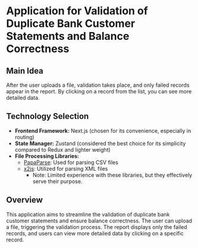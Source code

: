 # Application for Validation of Duplicate Bank Customer Statements and Balance Correctness

## Main Idea
After the user uploads a file, validation takes place, and only failed records appear in the report. By clicking on a record from the list, you can see more detailed data.

## Technology Selection
- **Frontend Framework:** Next.js (chosen for its convenience, especially in routing)
- **State Manager:** Zustand (considered the best choice for its simplicity compared to Redux and lighter weight)
- **File Processing Libraries:**
  - [PapaParse](https://github.com/mholt/PapaParse): Used for parsing CSV files
  - [x2js](https://github.com/x2js/x2js): Utilized for parsing XML files
    - Note: Limited experience with these libraries, but they effectively serve their purpose.

## Overview
This application aims to streamline the validation of duplicate bank customer statements and ensure balance correctness. The user can upload a file, triggering the validation process. The report displays only the failed records, and users can view more detailed data by clicking on a specific record.
